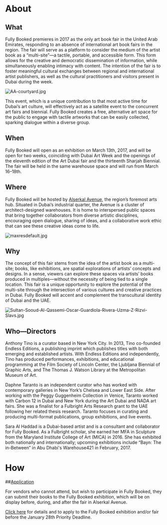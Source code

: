 # About

## What
Fully Booked premieres in 2017 as the only art book fair in the United Arab Emirates, responding to an absence of international art book fairs in the region. The fair will serve as a platform to consider the medium of the artist book as a “multi-site”—a tactile, portable, and accessible form. This form allows for the creative and democratic dissemination of information, while simultaneously enabling intimacy with content. The intention of the fair is to foster meaningful cultural exchanges between regional and international artist publishers, as well as the cultural practitioners and visitors present in Dubai during the week.

![AA-courtyard.jpg](uploads/AA-courtyard.jpg)

This event, which is a unique contribution to that most active time for Dubai’s art culture, will effectively act as a satellite event to the concurrent art fairs and biennial. Fully Booked creates a free, alternative art space for the public to engage with tactile artworks that can be easily collected, sparking dialogue within a diverse group.

## When
Fully Booked will open as an exhibition on March 13th, 2017, and will be open for two weeks, coinciding with Dubai Art Week and the openings of the eleventh edition of the Art Dubai fair and the thirteenth Sharjah Biennial. The fair will be held in the same warehouse space and will run from March 16–18th.

## Where
Fully Booked will be hosted by [Alserkal Avenue](http://alserkalavenue.ae/en/index.php), the region’s foremost arts hub. Situated in Dubai’s industrial quarter, the Avenue is a cluster of architect-designed warehouses. It is home to interspersed public spaces that bring together collaborators from diverse artistic disciplines, encouraging open dialogue, sharing of ideas, and a collaborative work ethic that can see these creative ideas come to life.

![maxresdefault.jpg](uploads/maxresdefault.jpg)

## Why

The concept of this fair stems from the idea of the artist book as a multi-site; books, like exhibitions, are spatial explorations of artists’ concepts and designs. In a sense, viewers can explore these spaces via artists’ books produced in multiples—without the necessity of being tied to a single location. This fair is a unique opportunity to explore the potential of the multi-site through the intersection of various cultures and creative practices in Dubai. Fully Booked will accent and complement the transcultural identity of Dubai and the UAE.

![Sultan-Sooud-Al-Qassemi-Oscar-Guardiola-Rivera-Uzma-Z-Rizvi-Slavs.jpg](uploads/Sultan-Sooud-Al-Qassemi-Oscar-Guardiola-Rivera-Uzma-Z-Rizvi-Slavs.jpg)

## Who—Directors

Anthony Tino is a curator based in New York City. In 2013, Tino co-founded Endless Editions, a publishing imprint which publishes titles with both emerging and established artists. With Endless Editions and independently, Tino has produced performances, exhibitions, and educational programming at the Film Society of Lincoln Center, the Ljubljana Biennial of Graphic Arts, and The Thomas J. Watson Library at the Metropolitan Museum of Art.

Daphne Taranto is an independent curator who has worked with contemporary galleries in New York’s Chelsea and Lower East Side. After working with the Peggy Guggenheim Collection in Venice, Taranto worked with Carbon 12 in Dubai and New York during the Art Dubai and NADA art fairs. She was a finalist for a Fulbright Arts Research grant to the UAE following her related thesis research. Taranto focuses in curating and producing multi-format publications, group exhibitions, and live events.

Sara Al Haddad is a Dubai-based artist and is a consultant and collaborator for Fully Booked. As a Fulbright scholar, she earned her MFA in Sculpture from the Maryland Institute College of Art (MICA) in 2016. She has exhibited both nationally and internationally; upcoming exhibitions include “Bayn: The in-Between” in Abu Dhabi's Warehouse421 in February, 2017.

# How
##[Application](https://docs.google.com/forms/d/e/1FAIpQLSe3Sn90lsra-7rsrB1FCS-El3CFaJKjHUOgK3AI8RJozgI56Q/viewform)

For vendors who cannot attend, but wish to participate in Fully Booked, they can submit their books to the Fully Booked exhibition, which will be on display before, during, and after the fair in Alserkal Avenue.

[Click here](https://docs.google.com/forms/d/e/1FAIpQLSe3Sn90lsra-7rsrB1FCS-El3CFaJKjHUOgK3AI8RJozgI56Q/viewform) for details and to apply to the Fully Booked exhibition and/or fair before the January 28th Priority Deadline.